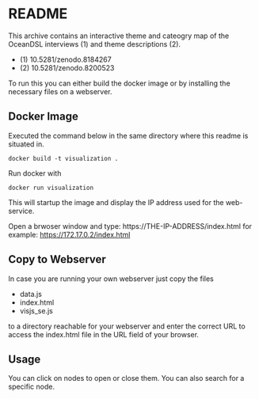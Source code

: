 # README

This archive contains an interactive theme and cateogry map of the OceanDSL interviews (1)
and theme descriptions (2).

- (1) 10.5281/zenodo.8184267
- (2) 10.5281/zenodo.8200523

To run this you can either build the docker image or by installing the necessary files on a
webserver.

## Docker Image

Executed the command below in the same directory where this readme is situated in.

```
docker build -t visualization . 
```

Run docker with

```
docker run visualization
```

This will startup the image and display the IP address used for the web-service.

Open a brwoser window and type: https://THE-IP-ADDRESS/index.html
for example: https://172.17.0.2/index.html

## Copy to Webserver

In case you are running your own webserver just copy the files

- data.js
- index.html
- visjs_se.js
  
to a directory reachable for your webserver and enter the correct URL to access
the index.html file in the URL field of your browser.

## Usage

You can click on nodes to open or close them. You can also search for a specific node.






